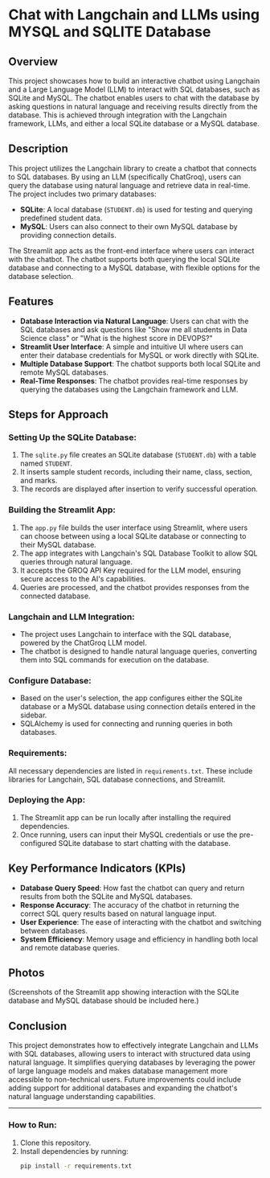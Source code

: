# Chat with Langchain and LLMs using MYSQL and SQLITE Database

## Overview
This project showcases how to build an interactive chatbot using Langchain and a Large Language Model (LLM) to interact with SQL databases, such as SQLite and MySQL. The chatbot enables users to chat with the database by asking questions in natural language and receiving results directly from the database. This is achieved through integration with the Langchain framework, LLMs, and either a local SQLite database or a MySQL database.

## Description
This project utilizes the Langchain library to create a chatbot that connects to SQL databases. By using an LLM (specifically ChatGroq), users can query the database using natural language and retrieve data in real-time. The project includes two primary databases:

- **SQLite**: A local database (`STUDENT.db`) is used for testing and querying predefined student data.
- **MySQL**: Users can also connect to their own MySQL database by providing connection details.

The Streamlit app acts as the front-end interface where users can interact with the chatbot. The chatbot supports both querying the local SQLite database and connecting to a MySQL database, with flexible options for the database selection.

## Features
- **Database Interaction via Natural Language**: Users can chat with the SQL databases and ask questions like "Show me all students in Data Science class" or "What is the highest score in DEVOPS?"
- **Streamlit User Interface**: A simple and intuitive UI where users can enter their database credentials for MySQL or work directly with SQLite.
- **Multiple Database Support**: The chatbot supports both local SQLite and remote MySQL databases.
- **Real-Time Responses**: The chatbot provides real-time responses by querying the databases using the Langchain framework and LLM.

## Steps for Approach

### Setting Up the SQLite Database:
1. The `sqlite.py` file creates an SQLite database (`STUDENT.db`) with a table named `STUDENT`.
2. It inserts sample student records, including their name, class, section, and marks.
3. The records are displayed after insertion to verify successful operation.

### Building the Streamlit App:
1. The `app.py` file builds the user interface using Streamlit, where users can choose between using a local SQLite database or connecting to their MySQL database.
2. The app integrates with Langchain's SQL Database Toolkit to allow SQL queries through natural language.
3. It accepts the GROQ API Key required for the LLM model, ensuring secure access to the AI's capabilities.
4. Queries are processed, and the chatbot provides responses from the connected database.

### Langchain and LLM Integration:
- The project uses Langchain to interface with the SQL database, powered by the ChatGroq LLM model.
- The chatbot is designed to handle natural language queries, converting them into SQL commands for execution on the database.

### Configure Database:
- Based on the user's selection, the app configures either the SQLite database or a MySQL database using connection details entered in the sidebar.
- SQLAlchemy is used for connecting and running queries in both databases.

### Requirements:
All necessary dependencies are listed in `requirements.txt`. These include libraries for Langchain, SQL database connections, and Streamlit.

### Deploying the App:
1. The Streamlit app can be run locally after installing the required dependencies.
2. Once running, users can input their MySQL credentials or use the pre-configured SQLite database to start chatting with the database.

## Key Performance Indicators (KPIs)
- **Database Query Speed**: How fast the chatbot can query and return results from both the SQLite and MySQL databases.
- **Response Accuracy**: The accuracy of the chatbot in returning the correct SQL query results based on natural language input.
- **User Experience**: The ease of interacting with the chatbot and switching between databases.
- **System Efficiency**: Memory usage and efficiency in handling both local and remote database queries.

## Photos
(Screenshots of the Streamlit app showing interaction with the SQLite database and MySQL database should be included here.)

## Conclusion
This project demonstrates how to effectively integrate Langchain and LLMs with SQL databases, allowing users to interact with structured data using natural language. It simplifies querying databases by leveraging the power of large language models and makes database management more accessible to non-technical users. Future improvements could include adding support for additional databases and expanding the chatbot's natural language understanding capabilities.

---

### How to Run:

1. Clone this repository.
2. Install dependencies by running:
   ```bash
   pip install -r requirements.txt
